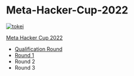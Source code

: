 # Meta-Hacker-Cup-2022

[![tokei](https://tokei.rs/b1/github/duken72/Meta-Hacker-Cup-2022)](https://github.com/duken72/Meta-Hacker-Cup-2022)

[Meta Hacker Cup 2022](https://www.facebook.com/codingcompetitions/hacker-cup/2022)

- [Qualification Round](https://www.facebook.com/codingcompetitions/hacker-cup/2022/qualification-round)
- [Round 1](https://www.facebook.com/codingcompetitions/hacker-cup/2022/round-1)
- Round 2
- Round 3
